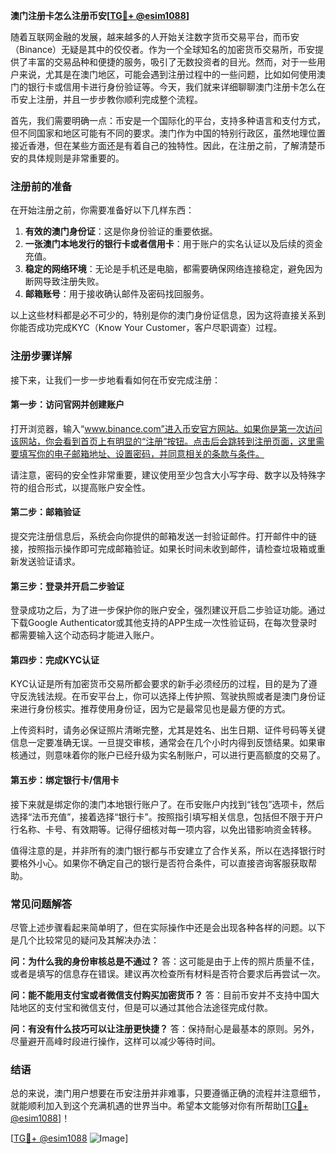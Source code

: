 **澳门注册卡怎么注册币安[[TG💪+ @esim1088](https://t.me/s/esim1088)]**

随着互联网金融的发展，越来越多的人开始关注数字货币交易平台，而币安（Binance）无疑是其中的佼佼者。作为一个全球知名的加密货币交易所，币安提供了丰富的交易品种和便捷的服务，吸引了无数投资者的目光。然而，对于一些用户来说，尤其是在澳门地区，可能会遇到注册过程中的一些问题，比如如何使用澳门的银行卡或信用卡进行身份验证等。今天，我们就来详细聊聊澳门注册卡怎么在币安上注册，并且一步步教你顺利完成整个流程。

首先，我们需要明确一点：币安是一个国际化的平台，支持多种语言和支付方式，但不同国家和地区可能有不同的要求。澳门作为中国的特别行政区，虽然地理位置接近香港，但在某些方面还是有着自己的独特性。因此，在注册之前，了解清楚币安的具体规则是非常重要的。

### 注册前的准备

在开始注册之前，你需要准备好以下几样东西：

1. **有效的澳门身份证**：这是你身份验证的重要依据。
2. **一张澳门本地发行的银行卡或者信用卡**：用于账户的实名认证以及后续的资金充值。
3. **稳定的网络环境**：无论是手机还是电脑，都需要确保网络连接稳定，避免因为断网导致注册失败。
4. **邮箱账号**：用于接收确认邮件及密码找回服务。

以上这些材料都是必不可少的，特别是你的澳门身份证信息，因为这将直接关系到你能否成功完成KYC（Know Your Customer，客户尽职调查）过程。

### 注册步骤详解

接下来，让我们一步一步地看看如何在币安完成注册：

#### 第一步：访问官网并创建账户

打开浏览器，输入“www.binance.com”进入币安官方网站。如果你是第一次访问该网站，你会看到首页上有明显的“注册”按钮。点击后会跳转到注册页面，这里需要填写你的电子邮箱地址、设置密码，并同意相关的条款与条件。

请注意，密码的安全性非常重要，建议使用至少包含大小写字母、数字以及特殊字符的组合形式，以提高账户安全性。

#### 第二步：邮箱验证

提交完注册信息后，系统会向你提供的邮箱发送一封验证邮件。打开邮件中的链接，按照指示操作即可完成邮箱验证。如果长时间未收到邮件，请检查垃圾箱或重新发送验证请求。

#### 第三步：登录并开启二步验证

登录成功之后，为了进一步保护你的账户安全，强烈建议开启二步验证功能。通过下载Google Authenticator或其他支持的APP生成一次性验证码，在每次登录时都需要输入这个动态码才能进入账户。

#### 第四步：完成KYC认证

KYC认证是所有加密货币交易所都会要求的新手必须经历的过程，目的是为了遵守反洗钱法规。在币安平台上，你可以选择上传护照、驾驶执照或者是澳门身份证来进行身份核实。推荐使用身份证，因为它是最常见也是最方便的方式。

上传资料时，请务必保证照片清晰完整，尤其是姓名、出生日期、证件号码等关键信息一定要准确无误。一旦提交审核，通常会在几个小时内得到反馈结果。如果审核通过，则意味着你的账户已经升级为实名制账户，可以进行更高额度的交易了。

#### 第五步：绑定银行卡/信用卡

接下来就是绑定你的澳门本地银行账户了。在币安账户内找到“钱包”选项卡，然后选择“法币充值”，接着选择“银行卡”。按照指引填写相关信息，包括但不限于开户行名称、卡号、有效期等。记得仔细核对每一项内容，以免出错影响资金转移。

值得注意的是，并非所有的澳门银行都与币安建立了合作关系，所以在选择银行时要格外小心。如果你不确定自己的银行是否符合条件，可以直接咨询客服获取帮助。

### 常见问题解答

尽管上述步骤看起来简单明了，但在实际操作中还是会出现各种各样的问题。以下是几个比较常见的疑问及其解决办法：

**问：为什么我的身份审核总是不通过？**
答：这可能是由于上传的照片质量不佳，或者是填写的信息存在错误。建议再次检查所有材料是否符合要求后再尝试一次。

**问：能不能用支付宝或者微信支付购买加密货币？**
答：目前币安并不支持中国大陆地区的支付宝和微信支付，但是可以通过其他合法途径完成付款。

**问：有没有什么技巧可以让注册更快捷？**
答：保持耐心是最基本的原则。另外，尽量避开高峰时段进行操作，这样可以减少等待时间。

### 结语

总的来说，澳门用户想要在币安注册并非难事，只要遵循正确的流程并注意细节，就能顺利加入到这个充满机遇的世界当中。希望本文能够对你有所帮助[[TG💪+ @esim1088](https://t.me/s/esim1088)]！

[[TG💪+ @esim1088](https://t.me/s/esim1088) ![Image](https://i.postimg.cc/4NQfJmqS/Snipaste-2025-05-13-00-14-12.png)]